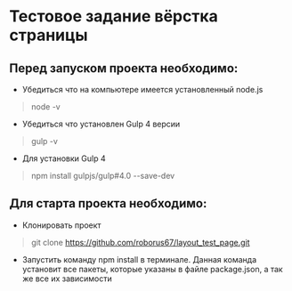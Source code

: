 # Тестовое задание вёрстка страницы

## Перед запуском проекта необходимо:

* Убедиться что на компьютере имеется установленный node.js
> node -v

* Убедиться что установлен Gulp 4 версии
> gulp -v

* Для установки Gulp 4
> npm install gulpjs/gulp#4.0 --save-dev

## Для старта проекта необходимо:

* Клонировать проект
> git clone https://github.com/roborus67/layout_test_page.git

* Запустить команду npm install в терминале. Данная команда установит все пакеты, которые указаны в файле
package.json, а так же все их зависимости